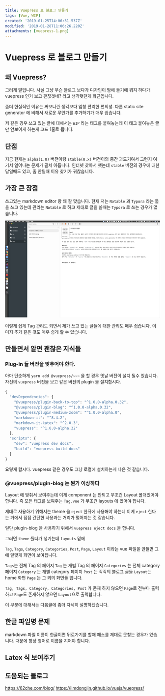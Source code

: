 ```yaml
---
title: Vuepress 로 블로그 만들기
tags: [Vue, WIP]
created: '2019-01-25T14:06:31.537Z'
modified: '2019-01-28T11:06:26.220Z'
attachments: [vuepress-1.png]
---
```


# Vuepress 로 블로그 만들기

## 왜 Vuepress?
그러게 말입니다. 사실 그냥 무슨 블로그 보다가 디자인이 맘에 들기에 뭐지 하다가 vuepress 인거 보고 괜찮겟네? 라고 생각햇던게 화근입니다.

좀더 현실적인 이유는 써보니깐 생각보다 엄청 편리한 편의성. 다른 static site generator 에 비해서 새로운 무언가를 추가하기가 매우 쉽습니다.

저 같은 경우 쓰고 있는 글에 대해서는 `WIP` 라는 태그를 붙여놓는데 이 태그 붙여놓은 글만 안보이게 하는게 코드 1줄로 됩니다.

## 단점
지금 현재는 `alpha(1.0)` 버전이랑 `stable(0.x)` 버전이의 중간 과도기여서 그런지 여기서 일어나는 문제가 골치 아픕니다.
인터넷 찾아서 햇는데 `stable` 버전의 경우에 대한 답일때도 있고, 좀 안될때 이유 찾기가 귀찮습니다.

## 가장 큰 장점
쓰고있는 markdown editor 랑 꽤 잘 맞습니다.
현재 저는 `Notable` 과 `Typora` 라는 툴을 쓰고 있는데 관리는 `Notable` 로 하고 제대로 글을 쓸때는 `Typora` 로 쓰는 경우가 많습니다.

![](../attachments/vuepress-1.png)

이렇게 쉽게 Tag 관리도 되면서 제가 쓰고 있는 글들에 대한 관리도 매우 쉽습니다. 이미지 추가 같은 것도 매우 쉽게 할 수 있습니다.


## 만들면서 알면 괜찮은 지식들

### Plug-in 들 버전을 맞추어야 한다.
아마 단순하게 `yarn add @vuepress/~~~` 을 할 경우 옛날 버전이 설치 될수 있습니다.
자신의 `vuepress` 버전을 보고 같은 버전의 plugin 을 설치합시다.

```js
{
  "devDependencies": {
    "@vuepress/plugin-back-to-top": "^1.0.0-alpha.0.32",
    "@vuepress/plugin-blog": "^1.0.0-alpha.0.32",
    "@vuepress/plugin-medium-zoom": "^1.0.0-alpha.0",
    "markdown-it": "^8.4.2",
    "markdown-it-katex": "^2.0.3",
    "vuepress": "^1.0.0-alpha.32"
  },
  "scripts": {
    "dev": "vuepress dev docs",
    "build": "vuepress build docs"
  }
}

```
요렇게 합시다. vuepress 같은 경우도 그냥 로컬에 설치하는게 나은 것 같습니다.

### @vuepress/plugin-blog 는 뭔가 이상하다
Layout 에 맞춰서 보여주는데 이게 component 는 안되고 무조건 Layout 폴더있어야 합니다.
즉 모든 태그를 보여주는 `Tag.vue` 가 무조건 layouts 에 있어야 합니다.

제대로 사용하기 위해서는 theme 을 `eject` 한뒤에 사용해야 하는데 이게 `eject` 한다는 거에서 점점 간단한 사용과는 거리가 멀어지는 것 같습니다.

일단 plugin-blog 을 사용하기 위해서 `vuepress eject docs` 을 합니다.

그러면 `theme` 폴더가 생기는데 `layouts` 밑에

  `Tag`, `Tags`, `Category`, `Categories`, `Post`, `Page`, `Layout` 이라는 vue 파일을 만들면 그에 알맞게 화면이 보여집니다.
  
  `Tags`는 전체 Tag 의 페이지
  `Tag` 는 개별 Tag 의 페이지
  `Categories` 는 전체 category 페이지
  `Category` 는 개별 category 페이지
  `Post` 는 각각의 블로그 글들
  `Layout`는 home 화면
  `Page` 는 그 외의 화면들 입니다.
  
  `Tag, Tags, Category, Categories, Post` 가 존재 하지 않으면 `Page`로 전부다 출력하고
  `Page`도 존재하지 않으면 `Layout`으로 출력합니다.

이 부분에 대해서는 다음글에 좀더 자세히 설명하겠습니다.

## 한글 파일명 문제
markdown 파일 이름이 한글이면 뒤로가기를 할때 패스를 제대로 못찾는 경우가 있습니다. 때문에 항상 영어로 이름을 지어야 합니다.

## Latex 식 보여주기

## 도움되는 블로그
https://62che.com/blog/
https://limdongjin.github.io/vuejs/vuepress/
